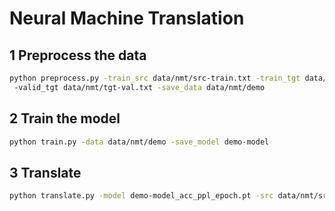 # Neural Machine Translation

## 1 Preprocess the data

```bash
python preprocess.py -train_src data/nmt/src-train.txt -train_tgt data/nmt/tgt-train.txt -valid_src data/nmt/src-val.txt
 -valid_tgt data/nmt/tgt-val.txt -save_data data/nmt/demo
```

## 2 Train the model

```bash
python train.py -data data/nmt/demo -save_model demo-model
```

## 3 Translate

```bash
python translate.py -model demo-model_acc_ppl_epoch.pt -src data/nmt/src-test.txt -output pred.txt -replace_unk -verbose
```